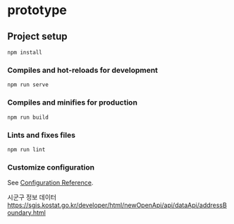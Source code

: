 # prototype

## Project setup

```
npm install
```

### Compiles and hot-reloads for development

```
npm run serve
```

### Compiles and minifies for production

```
npm run build
```

### Lints and fixes files

```
npm run lint
```

### Customize configuration

See [Configuration Reference](https://cli.vuejs.org/config/).

시군구 정보 데이터
https://sgis.kostat.go.kr/developer/html/newOpenApi/api/dataApi/addressBoundary.html
